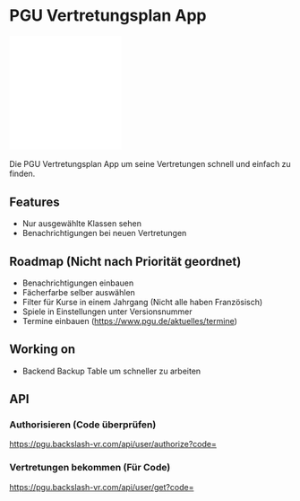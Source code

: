 # PGU Vertretungsplan App

<img src="./assets/pgu.svg" width="200">

Die PGU Vertretungsplan App um seine Vertretungen schnell und einfach zu finden.

## Features

- Nur ausgewählte Klassen sehen
- Benachrichtigungen bei neuen Vertretungen

## Roadmap (Nicht nach Priorität geordnet)
- Benachrichtigungen einbauen
- Fächerfarbe selber auswählen
- Filter für Kurse in einem Jahrgang (Nicht alle haben Französisch)
- Spiele in Einstellungen unter Versionsnummer
- Termine einbauen (https://www.pgu.de/aktuelles/termine)

## Working on
- Backend Backup Table um schneller zu arbeiten

## API
### Authorisieren (Code überprüfen)
https://pgu.backslash-vr.com/api/user/authorize?code=

### Vertretungen bekommen (Für Code)
https://pgu.backslash-vr.com/api/user/get?code=

